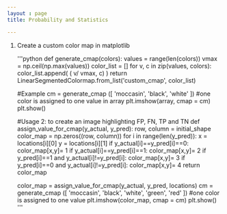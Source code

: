 ```yaml
---
layout : page
title: Probability and Statistics

---
```


1. Create a custom color map in matplotlib

    '''python
    def generate_cmap(colors):
        values = range(len(colors))
        vmax = np.ceil(np.max(values))
        color_list = []
        for v, c in zip(values, colors):
            color_list.append( ( v/ vmax, c) )
        return LinearSegmentedColormap.from_list('custom_cmap', color_list)        

    #Example 
    cm  =  generate_cmap ([ 'moccasin', 'black', 'white' ]) #one color is assigned to one value in array
    plt.imshow(array, cmap = cm)
    plt.show() 

    #Usage 2: to create an image highlighting FP, FN, TP and TN
    def assign_value_for_cmap(y_actual, y_pred):
        row, column = initial_shape
        color_map = np.zeros((row, column))
        for i in range(len(y_pred)): 
            x = locations[i][0]
            y = locations[i][1]
            if y_actual[i]==y_pred[i]==0:
               color_map[x,y]= 1
            if y_actual[i]==y_pred[i]==1:
               color_map[x,y]= 2
            if y_pred[i]==1 and y_actual[i]!=y_pred[i]:
               color_map[x,y]= 3
            if y_pred[i]==0 and y_actual[i]!=y_pred[i]:
               color_map[x,y]= 4
            return color_map

    color_map = assign_value_for_cmap(y_actual, y_pred, locations) 
    cm  =  generate_cmap ([ 'moccasin', 'black', 'white', 'green', 'red' ]) #one color is assigned to one value
    plt.imshow(color_map, cmap = cm)
    plt.show() 
    '''
